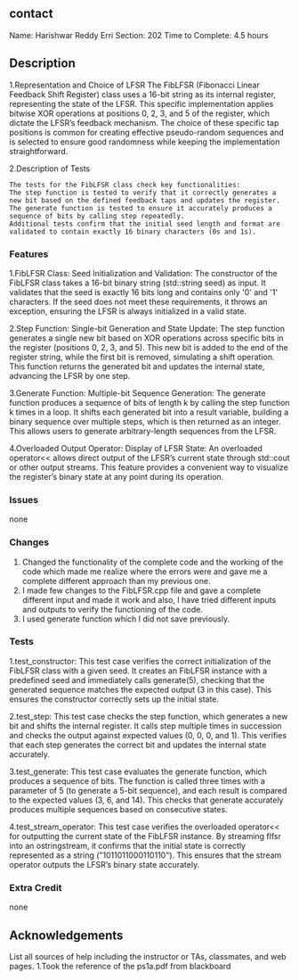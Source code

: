 ## contact
Name: Harishwar Reddy Erri
Section: 202
Time to Complete: 4.5 hours

## Description

1.Representation and Choice of LFSR
    The FibLFSR (Fibonacci Linear Feedback Shift Register) class uses a 16-bit string as its internal register, representing the state of the LFSR. This specific implementation applies bitwise XOR operations at positions 0, 2, 3, and 5 of the register, which dictate the LFSR’s feedback mechanism. The choice of these specific tap positions is common for creating effective pseudo-random sequences and is selected to ensure good randomness while keeping the implementation straightforward.

2.Description of Tests
    
    The tests for the FibLFSR class check key functionalities:
    The step function is tested to verify that it correctly generates a new bit based on the defined feedback taps and updates the register.
    The generate function is tested to ensure it accurately produces a sequence of bits by calling step repeatedly.
    Additional tests confirm that the initial seed length and format are validated to contain exactly 16 binary characters (0s and 1s).

### Features

1.FibLFSR Class:
    Seed Initialization and Validation: The constructor of the FibLFSR class takes a 16-bit binary string (std::string seed) as input. It validates that the seed is exactly 16 bits long and contains only '0' and '1' characters. If the seed does not meet these requirements, it throws an exception, ensuring the LFSR is always initialized in a valid state.

2.Step Function:
    Single-bit Generation and State Update: The step function generates a single new bit based on XOR operations across specific bits in the register (positions 0, 2, 3, and 5). This new bit is added to the end of the register string, while the first bit is removed, simulating a shift operation. This function returns the generated bit and updates the internal state, advancing the LFSR by one step.

3.Generate Function:
    Multiple-bit Sequence Generation: The generate function produces a sequence of bits of length k by calling the step function k times in a loop. It shifts each generated bit into a result variable, building a binary sequence over multiple steps, which is then returned as an integer. This allows users to generate arbitrary-length sequences from the LFSR.

4.Overloaded Output Operator:
    Display of LFSR State: An overloaded operator<< allows direct output of the LFSR’s current state through std::cout or other output streams. This feature provides a convenient way to visualize the register’s binary state at any point during its operation.


### Issues
none
### Changes 

1. Changed the functionality of the complete code and the working of the code which made me realize where the errors were and gave me a complete different approach than my previous one.
2. I made few changes to the FibLFSR.cpp file and gave a complete different input and made it work and also, I have tried different inputs and outputs to verify the functioning of the code.
3. I used generate function which I did not save previously.
### Tests

1.test_constructor:
    This test case verifies the correct initialization of the FibLFSR class with a given seed. It creates an FibLFSR instance with a predefined seed and immediately calls generate(5), checking that the generated sequence matches the expected output (3 in this case). This ensures the constructor correctly sets up the initial state.

2.test_step:
    This test case checks the step function, which generates a new bit and shifts the internal register. It calls step multiple times in succession and checks the output against expected values (0, 0, 0, and 1). This verifies that each step generates the correct bit and updates the internal state accurately.

3.test_generate:
    This test case evaluates the generate function, which produces a sequence of bits. The function is called three times with a parameter of 5 (to generate a 5-bit sequence), and each result is compared to the expected values (3, 6, and 14). This checks that generate accurately produces multiple sequences based on consecutive states.

4.test_stream_operator:
    This test case verifies the overloaded operator<< for outputting the current state of the FibLFSR instance. By streaming flfsr into an ostringstream, it confirms that the initial state is correctly represented as a string ("1011011000110110"). This ensures that the stream operator outputs the LFSR’s binary state accurately.

### Extra Credit
none

## Acknowledgements
List all sources of help including the instructor or TAs, classmates, and web pages.
1.Took the reference of the ps1a.pdf from blackboard
